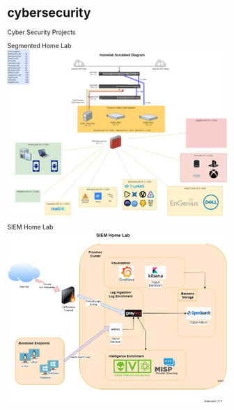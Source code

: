 # cybersecurity

Cyber Security Projects

Segmented Home Lab
![Test Embedding draw.io](./homelab/homelabscrubbed.png)

SIEM Home Lab
![SIEM Home Lab](./homelab/siemdiagram.png)
